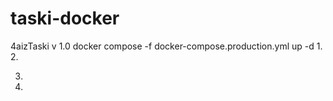 # taski-docker
4aizTaski v 1.0
docker compose -f docker-compose.production.yml up -d
1. 
2. 

3. 
4. 

